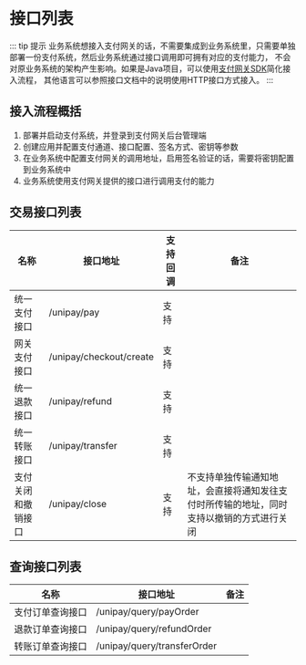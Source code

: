 # 接口列表

::: tip 提示
业务系统想接入支付网关的话，不需要集成到业务系统里，只需要单独部署一份支付系统，然后业务系统通过接口调用即可拥有对应的支付能力，
不会对原业务系统的架构产生影响。如果是Java项目，可以使用[支付网关SDK](SDK使用说明.md)简化接入流程，
其他语言可以参照接口文档中的说明使用HTTP接口方式接入。
:::

## 接入流程概括
1. 部署并启动支付系统，并登录到支付网关后台管理端
2. 创建应用并配置支付通道、接口配置、签名方式、密钥等参数
3. 在业务系统中配置支付网关的调用地址，启用签名验证的话，需要将密钥配置到业务系统中
4. 业务系统使用支付网关提供的接口进行调用支付的能力

## 交易接口列表

| 名称        | 接口地址                    | 支持回调 | 备注                                           |
|-----------|-------------------------|------|----------------------------------------------|
| 统一支付接口    | /unipay/pay             | 支持   |                                              |
| 网关支付接口    | /unipay/checkout/create | 支持   |                                              |
| 统一退款接口    | /unipay/refund          | 支持   |                                              |
| 统一转账接口    | /unipay/transfer        | 支持   |                                              |
| 支付关闭和撤销接口 | /unipay/close           | 支持   | 不支持单独传输通知地址，会直接将通知发往支付时所传输的地址，同时支持以撤销的方式进行关闭 |

## 查询接口列表
| 名称       | 接口地址                          | 备注 |
|----------|-------------------------------|----|
| 支付订单查询接口 | /unipay/query/payOrder        |    |
| 退款订单查询接口 | /unipay/query/refundOrder     |    |
| 转账订单查询接口 | /unipay/query/transferOrder   |    |

